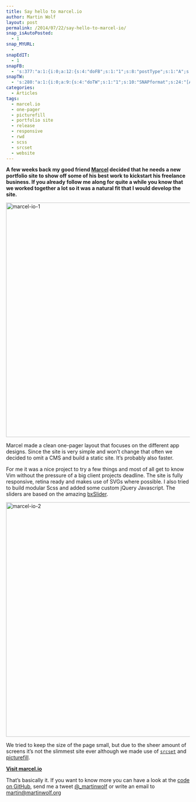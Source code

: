 ```yaml
---
title: Say hello to marcel.io
author: Martin Wolf
layout: post
permalink: /2014/07/22/say-hello-to-marcel-io/
snap_isAutoPosted:
  - 1
snap_MYURL:
  - 
snapEdIT:
  - 1
snapFB:
  - 's:377:"a:1:{i:0;a:12:{s:4:"doFB";s:1:"1";s:8:"postType";s:1:"A";s:10:"AttachPost";s:1:"2";s:10:"SNAPformat";s:35:"New post on MartinWolf.org: %TITLE%";s:9:"isAutoImg";s:1:"A";s:8:"imgToUse";s:0:"";s:9:"isAutoURL";s:1:"A";s:8:"urlToUse";s:0:"";s:11:"isPrePosted";s:1:"1";s:8:"isPosted";s:1:"1";s:4:"pgID";s:31:"711305895599362_737878756275409";s:5:"pDate";s:19:"2014-07-22 07:41:36";}}";'
snapTW:
  - 's:280:"a:1:{i:0;a:9:{s:4:"doTW";s:1:"1";s:10:"SNAPformat";s:24:"[Article] %TITLE%: %URL%";s:8:"attchImg";s:1:"0";s:9:"isAutoImg";s:1:"A";s:8:"imgToUse";s:0:"";s:11:"isPrePosted";s:1:"1";s:8:"isPosted";s:1:"1";s:4:"pgID";s:18:"491488183272898560";s:5:"pDate";s:19:"2014-07-22 07:41:29";}}";'
categories:
  - Articles
tags:
  - marcel.io
  - one-pager
  - picturefill
  - portfolio site
  - release
  - responsive
  - rwd
  - scss
  - srcset
  - website
---
```

**A few weeks back my good friend [Marcel][1] decided that he needs a new portfolio site to show off some of his best work to kickstart his freelance business. If you already follow me along for quite a while you know that we worked together a lot so it was a natural fit that I would develop the site.**

[<img src="http://martinwolf.org/wp-content/uploads/2014/07/marcel-io-1.jpg" alt="marcel-io-1" width="600" height="641" class="alignnone size-full wp-image-2810" />][2]  
<!--more-->

Marcel made a clean one-pager layout that focuses on the different app designs. Since the site is very simple and won&#8217;t change that often we decided to omit a CMS and build a static site. It&#8217;s probably also faster.

For me it was a nice project to try a few things and most of all get to know Vim without the pressure of a big client projects deadline. The site is fully responsive, retina ready and makes use of SVGs where possible. I also tried to build modular Scss and added some custom jQuery Javascript. The sliders are based on the amazing [bxSlider][3].

[<img src="http://martinwolf.org/wp-content/uploads/2014/07/marcel-io-2.jpg" alt="marcel-io-2" width="600" height="641" class="alignnone size-full wp-image-2809" />][2] 

We tried to keep the size of the page small, but due to the sheer amount of screens it&#8217;s not the slimmest site ever although we made use of [`srcset`][4] and [picturefill][5].

[**Visit marcel.io**][2]&nbsp;

That&#8217;s basically it. If you want to know more you can have a look at the [code on GitHub][6], send me a tweet [@_martinwolf][7] or write an email to martin@martinwolf.org

 [1]: http://uarrr.org
 [2]: http://marcel.io
 [3]: http://bxslider.com
 [4]: http://martinwolf.org/2014/05/07/the-new-srcset-and-sizes-explained/
 [5]: http://scottjehl.github.io/picturefill/
 [6]: https://github.com/martinwolf/marcel-io
 [7]: http://twitter.com/_martinwolf